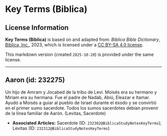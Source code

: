 # Key Terms (Biblica)

## License Information

**Key Terms (Biblica)** is based on and adapted from: _Biblica Bible Dictionary_, [Biblica, Inc.](https://www.biblica.com/), 2023, which is licensed under a [CC BY-SA 4.0 license](https://creativecommons.org/licenses/by-sa/4.0/legalcode.en).

This markdown version (created `2025-10-20`) is provided under the same license.



--------------------------------

## Aaron (id: 232275)

Un hijo de Amram y Jocabed de la tribu de Leví. Moisés era su hermano y Miriam era su hermana. Fue el padre de Nadab, Abiú, Eleazar e Itamar. Ayudó a Moisés a guiar al pueblo de Israel durante el éxodo y se convirtió en el primer sumo sacerdote. Todos los sumos sacerdotes debían provenir de la línea familiar de Aarón. (Levitas, Sacerdote)

* **Associated Articles:** Sacerdote (ID: `232302@BiblicaStudyNotesKeyTerms`); Levitas (ID: `232312@BiblicaStudyNotesKeyTerms`)

